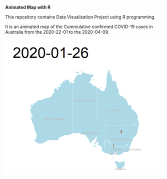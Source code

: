 **Animated Map with R**

This repository contains Data Visualisation Project using R programming. 

It is an animated map of the Cummulative confirmed COVID-19 cases in Australia from the 2020-22-01 to the 2020-04-09. 

![grab-landing-page](https://github.com/hhousni/animated_map_R/blob/master/covid_animated.gif)
